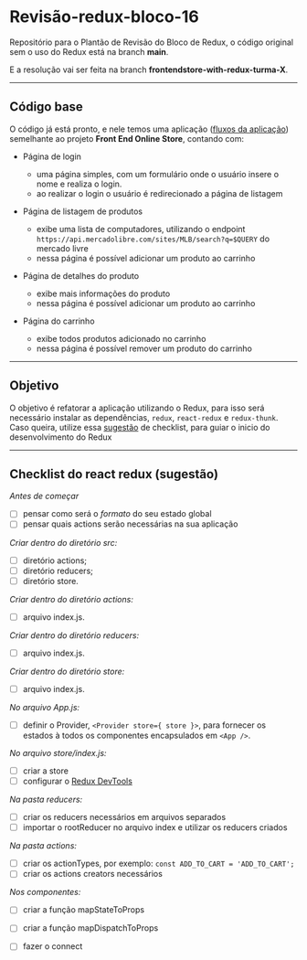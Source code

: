 # Revisão-redux-bloco-16
Repositório para o Plantão de Revisão do Bloco de Redux, o código original sem o uso do Redux está na branch **main**.

E a resolução vai ser feita na branch **frontendstore-with-redux-turma-X**.

---

## Código base

O código já está pronto, e nele temos uma aplicação ([fluxos da aplicação](https://excalidraw.com/#json=5659373049217024,JoJgQ0R9KYz4IN8-NKZgCQ)) semelhante ao projeto **Front End Online Store**, contando com:

- Página de login
  - uma página simples, com um formulário onde o usuário insere o nome e realiza o login.
  - ao realizar o login o usuário é redirecionado a página de listagem

- Página de listagem de produtos
  - exibe uma lista de computadores, utilizando o endpoint <br/> `https://api.mercadolibre.com/sites/MLB/search?q=$QUERY` do mercado livre
  - nessa página é possível adicionar um produto ao carrinho

- Página de detalhes do produto
  - exibe mais informações do produto
  - nessa página é possível adicionar um produto ao carrinho

- Página do carrinho
  - exibe todos produtos adicionado no carrinho
  - nessa página é possível remover um produto do carrinho

---

## Objetivo

O objetivo é refatorar a aplicação utilizando o Redux, para isso será necessário instalar as dependências, `redux`, `react-redux` e `redux-thunk`. Caso queira, utilize essa [sugestão](##-checklist-do-react-redux-(sugestão)) de checklist, para guiar o inicio do desenvolvimento do Redux

---
## Checklist do react redux (sugestão)

*Antes de começar*
- [ ] pensar como será o *formato* do seu estado global
- [ ] pensar quais actions serão necessárias na sua aplicação

*Criar dentro do diretório src:*
- [ ] diretório actions;
- [ ] diretório reducers;
- [ ] diretório store.

*Criar dentro do diretório actions:*
- [ ] arquivo index.js.

*Criar dentro do diretório reducers:*
- [ ] arquivo index.js.

*Criar dentro do diretório store:*
- [ ] arquivo index.js.

*No arquivo App.js:*
- [ ] definir o Provider, `<Provider store={ store }>`, para fornecer os estados à todos os componentes encapsulados em `<App />`.

*No arquivo store/index.js:*
- [ ] criar a store
- [ ] configurar o [Redux DevTools](https://github.com/reduxjs/redux-devtools)

*Na pasta reducers:*
- [ ] criar os reducers necessários em arquivos separados
- [ ] importar o rootReducer no arquivo index e utilizar os reducers criados

*Na pasta actions:*
- [ ] criar os actionTypes, por exemplo: `const ADD_TO_CART = 'ADD_TO_CART';`
- [ ] criar os actions creators necessários

*Nos componentes:*
- [ ] criar a função mapStateToProps
- [ ] criar a função mapDispatchToProps
- [ ] fazer o connect

